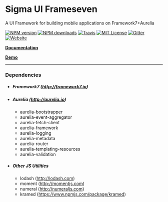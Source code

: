 # Sigma UI Frameseven

A UI Framework for building mobile applications on Framework7+Aurelia


[![NPM version](http://img.shields.io/npm/v/sigma-ui-frameseven.svg?style=flat)](https://npmjs.org/package/sigma-ui-frameseven)
[![NPM downloads](http://img.shields.io/npm/dt/sigma-ui-frameseven.svg?style=flat)](https://npmjs.org/package/sigma-ui-frameseven)
[![Travis](https://img.shields.io/travis/sigmaframeworks/sigma-ui-frameseven.svg?style=flat&maxAge=2592000)](https://travis-ci.org/sigmaframeworks/sigma-ui-frameseven)
[![MIT License](http://img.shields.io/badge/license-MIT-blue.svg?style=flat)](LICENSE)
[![Gitter](https://img.shields.io/badge/gitter-join_chat-red.svg?style=flat)](https://gitter.im/sigma-frameworks/ui-framework)
[![Website](https://img.shields.io/badge/visit-website-orange.svg?style=flat)](http://sigmaframeworks.io)


**[Documentation](http://sigmaframeworks.io/)**

**[Demo](http://frameseven.sigmaframeworks.io/default.html)**

---

### Dependencies

* ##### Framework7 (http://framework7.io)

* ##### Aurelia (http://aurelia.io)
  * aurelia-bootstrapper
  * aurelia-event-aggregator
  * aurelia-fetch-client
  * aurelia-framework
  * aurelia-logging
  * aurelia-metadata
  * aurelia-router
  * aurelia-templating-resources
  * aurelia-validation

* ##### Other JS Utilities
  * lodash (http://lodash.com)
  * moment (http://momentjs.com)
  * numeral (http://numeraljs.com)
  * kramed (https://www.npmjs.com/package/kramed)

